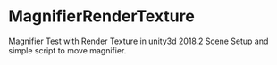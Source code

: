 # MagnifierRenderTexture

Magnifier Test with Render Texture in unity3d 2018.2
Scene Setup and simple script to move magnifier.
